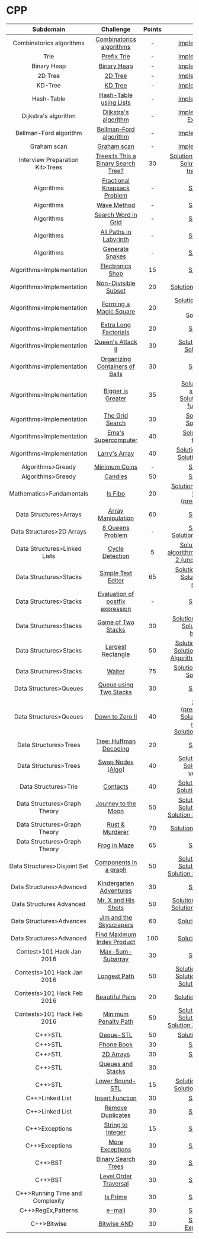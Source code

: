 # CPP

Subdomain|Challenge|Points|Solution
:-:|:-:|:-:|:-:
Combinatorics algorithms|[Combinatorics algorithms](https://en.wikipedia.org/wiki/Combinatorics)|-|[Implementation.cpp](https://raw.githubusercontent.com/andy489/Data_Structures_and_Algorithms_CPP/master/Algorithms/Combinatorics%20algorithms/Combinatoric%20algorithms.md)
Trie|[Prefix Trie](https://en.wikipedia.org/wiki/Trie)|-|[Implementation.cpp](https://github.com/andy489/Data_Structures_and_Algorithms_CPP/blob/master/Trees/Trie%20(prefix%20trie).cpp)
Binary Heap|[Binary Heap](https://en.wikipedia.org/wiki/Binary_heap)|-|[Implementation.cpp](https://github.com/andy489/Data_Structures_and_Algorithms_CPP/blob/master/Trees/Binary%20Heap/MinHeap.cpp)
2D Tree|[2D Tree](https://en.wikipedia.org/wiki/K-d_tree)|-|[Implementation.cpp](https://github.com/andy489/Data_Structures_and_Algorithms_CPP/blob/master/K%20Dimensional%20Trees/2DTree.md)
KD-Tree|[KD Tree](https://en.wikipedia.org/wiki/K-d_tree)|-|[Implementation.cpp](https://github.com/andy489/Data_Structures_and_Algorithms_CPP/blob/master/K%20Dimensional%20Trees/KD-Tree.cpp)
Hash-Table|[Hash-Table using Lists](https://en.wikipedia.org/wiki/Hash_table)|-|[Implementation.cpp](https://github.com/andy489/Data_Structures_and_Algorithms_CPP/blob/master/Hash%20Table/Hash%20Table%20using%20Lists.cpp)
Dijkstra's algorithm| [Dijkstra's algorithm](https://en.wikipedia.org/wiki/Dijkstra%27s_algorithm)|-|[Implementation.cpp](https://github.com/andy489/Data_Structures_and_Algorithms_CPP/blob/master/Graphs/Dijkstra.cpp)<br>[Examples.md](https://github.com/andy489/Discrete_Structures/tree/master/DS1%20Dijkstra)
Bellman-Ford algorithm| [Bellman–Ford algorithm](https://en.wikipedia.org/wiki/Bellman–Ford_algorithm)|-|[Implementation.cpp](https://github.com/andy489/Data_Structures_and_Algorithms_CPP/blob/master/Graphs/Bellman-Ford%20algorithm.cpp)
Graham scan|[Graham scan](https://en.wikipedia.org/wiki/Graham_scan)|-|[Implementation.cpp](https://github.com/andy489/Data_Structures_and_Algorithms_CPP/blob/master/K%20Dimensional%20Trees/Convex-Hull%20(Graham-scan).cpp)
Interview Preparation Kit>Trees|[Trees:Is This a Binary Search Tree?](https://www.hackerrank.com/challenges/ctci-is-binary-search-tree/problem?h_l=interview&playlist_slugs%5B%5D=interview-preparation-kit&playlist_slugs%5B%5D=trees)|30|[Solution 1 (recursive).cpp](https://github.com/andy489/Data_Structures_and_Algorithms_CPP/blob/master/Interview%20Preparation%20Kit/Trees/Trees:%20Is%20This%20a%20Binary%20Search%20Tree%3F%20(recursive).cpp)<br>[Solution 2 (inorder traversal).cpp](https://github.com/andy489/Data_Structures_and_Algorithms_CPP/blob/master/Interview%20Preparation%20Kit/Trees/Trees:%20Is%20This%20a%20Binary%20Search%20Tree%3F%20(inorder%20traversal).cpp)
Algorithms|[Fractional Knapsack Problem](https://github.com/andy489/Data_Structures_and_Algorithms_CPP/blob/master/Algorithms/Fractional%20Knapsack%20Problem/Fractional%20Knapsack%20Problem.md)|-|[Solution.cpp](https://github.com/andy489/Data_Structures_and_Algorithms_CPP/blob/master/Algorithms/Fractional%20Knapsack%20Problem/Fractional%20Knapsack%20Problem.md)
Algorithms|[Wave Method](https://github.com/andy489/Data_Structures_and_Algorithms_CPP/blob/master/Algorithms/Wave%20Method%20(bfs)/Wave%20Method%20(bfs).cpp)|-|[Solution.cpp](https://github.com/andy489/Data_Structures_and_Algorithms_CPP/blob/master/Algorithms/Wave%20Method%20(bfs)/Wave%20Method%20(bfs).cpp)
Algorithms|[Search Word in Grid](https://github.com/andy489/Data_Structures_and_Algorithms_CPP/blob/master/Algorithms/Search%20Words%20in%20Grid/Find%20Hidden%20Words.md)|-|[Solution.cpp](https://github.com/andy489/Data_Structures_and_Algorithms_CPP/blob/master/Algorithms/Search%20Words%20in%20Grid/Find%20Hidden%20Words.md)
Algorithms|[All Paths in Labyrinth](https://github.com/andy489/Data_Structures_and_Algorithms_CPP/blob/master/Algorithms/Find%20All%20Paths%20in%20Labyrinth/Find%20all%20Paths%20in%20labyrinth.cpp)|-|[Solution.cpp](https://github.com/andy489/Data_Structures_and_Algorithms_CPP/blob/master/Algorithms/Find%20All%20Paths%20in%20Labyrinth/Find%20all%20Paths%20in%20labyrinth.cpp)
Algorithms|[Generate Snakes](https://github.com/andy489/Data_Structures_and_Algorithms_CPP/blob/master/Algorithms/Generate%20Snakes/Generate%20Snakes.md)|-|[Solution.cpp](https://github.com/andy489/Data_Structures_and_Algorithms_CPP/blob/master/Algorithms/Generate%20Snakes/Generate%20Snakes.md)
Algorithms>Implementation|[Electronics Shop](https://www.hackerrank.com/challenges/electronics-shop/problem)|15|[Solution.cpp](https://github.com/andy489/Data_Structures_and_Algorithms_CPP/blob/master/Algorithms/Implementation/Electronics%20Shop.cpp)
Algorithms>Implementation|[Non-Divisible Subset](https://www.hackerrank.com/challenges/non-divisible-subset/problem)|20|[Solution 1 (counting).cpp](https://github.com/andy489/Data_Structures_and_Algorithms_CPP/blob/master/Algorithms/Implementation/Non-Divisible%20Subset.cpp)
Algorithms>Implementation|[Forming a Magic Square](https://www.hackerrank.com/challenges/magic-square-forming/problem)|20|[Solution 1.cpp](https://github.com/andy489/Data_Structures_and_Algorithms_CPP/blob/master/Algorithms/Implementation/Forming%20a%20Magic%20Square%20(solution%201).cpp)<bt>[Solution 2.cpp](https://github.com/andy489/Data_Structures_and_Algorithms_CPP/blob/master/Algorithms/Implementation/Forming%20a%20Magic%20Square%20(solution%202).cpp)<br>[Solution 3.cpp](https://github.com/andy489/Data_Structures_and_Algorithms_CPP/blob/master/Algorithms/Implementation/Forming%20a%20Magic%20Square%20(solution%203).cpp)
Algorithms>Implementation|[Extra Long Factorials](https://www.hackerrank.com/challenges/extra-long-factorials/problem)|20|[Solution.cpp](https://github.com/andy489/Data_Structures_and_Algorithms_CPP/blob/master/Algorithms/Implementation/Extra%20Long%20factorials.cpp)
Algorithms>Implementation|[Queen's Attack II](https://www.hackerrank.com/challenges/queens-attack-2/problem)|30|[Solution 1 (bfs).cpp](https://github.com/andy489/Data_Structures_and_Algorithms_CPP/blob/master/Algorithms/Implementation/Queen's%20Attack%20II%20(bfs).cpp)<br>[Solution 2 (dfs)](https://github.com/andy489/Data_Structures_and_Algorithms_CPP/blob/master/Algorithms/Implementation/Queen's%20Attack%20II%20(dfs).cpp)
Algorithms>implementation|[Organizing Containers of Balls](https://www.hackerrank.com/challenges/organizing-containers-of-balls/problem)|30|[Solution.cpp](https://github.com/andy489/Data_Structures_and_Algorithms_CPP/blob/master/Algorithms/Implementation/Organizing%20Containers%20of%20Balls.cpp)
Algorithms>Implementation|[Bigger is Greater](https://www.hackerrank.com/challenges/bigger-is-greater/problem)|35|[Solution 1 (binary search).cpp](https://github.com/andy489/Data_Structures_and_Algorithms_CPP/blob/master/Algorithms/Implementation/Bigger%20is%20Greater%20(binary%20search).cpp)<br>[Solution 2 (built-in function).cpp](https://github.com/andy489/Data_Structures_and_Algorithms_CPP/blob/master/Algorithms/Implementation/Bigger%20is%20Greater%20(built-in%20function).cpp)
Algorithms>Implementation|[The Grid Search](https://www.hackerrank.com/challenges/the-grid-search/problem)|30|[Solution 1.cpp](https://github.com/andy489/Data_Structures_and_Algorithms_CPP/blob/master/Algorithms/Implementation/The%20Grid%20Search%20(first%20solution).cpp)<br>[Solution 2.cpp](https://github.com/andy489/Data_Structures_and_Algorithms_CPP/blob/master/Algorithms/Implementation/The%20Grid%20Search%20(second%20solution).cpp)
Algorithms>Implementation|[Ema's Supercomputer](https://www.hackerrank.com/challenges/two-pluses/problem)|40|[Solution 1 (brute force).cpp](https://github.com/andy489/Data_Structures_and_Algorithms_CPP/blob/master/Algorithms/Implementation/Ema's%20Supercomputer.cpp)
Algorithms>Implementation|[Larry's Array](https://www.hackerrank.com/challenges/larrys-array/problem)|40|[Solution 1 (slow).cpp](https://github.com/andy489/Data_Structures_and_Algorithms_CPP/blob/master/Algorithms/Implementation/Larry's%20Array%20(slow).cpp)<br>[Solution 2 (fast).cpp](https://github.com/andy489/Data_Structures_and_Algorithms_CPP/blob/master/Algorithms/Implementation/Larry's%20Array%20(fast).cpp)
Algorithms>Greedy|[Minimum Coins](https://github.com/andy489/Data_Structures_and_Algorithms_CPP/blob/master/Algorithms/Greedy/Minimum%20Coins.md)|-|[Solution.cpp](https://github.com/andy489/Data_Structures_and_Algorithms_CPP/blob/master/Algorithms/Greedy/Minimum%20Coins.md)
Algorithms>Greedy|[Candies](https://www.hackerrank.com/challenges/candies/problem)|50|[Solution.cpp](https://github.com/andy489/Data_Structures_and_Algorithms_CPP/blob/master/Algorithms/Greedy/Candies.cpp)
Mathematics>Fundamentals|[Is Fibo](https://www.hackerrank.com/challenges/is-fibo/problem?h_r=internal-search)|20|[Solution 1 (memory).cpp](https://github.com/andy489/Data_Structures_and_Algorithms_CPP/blob/master/Mathematics/Fundamental/Is%20Fibo%20(memory).cpp)<br>[Solution 2 (precompute).cpp](https://github.com/andy489/Data_Structures_and_Algorithms_CPP/blob/master/Mathematics/Fundamental/Is%20Fibo%20(precompute).cpp)
Data Structures>Arrays| [Array Manipulation](https://www.hackerrank.com/challenges/crush/problem)|60|[Solution.cpp](https://github.com/andy489/Data_Structures_and_Algorithms_CPP/blob/master/Data%20Structures/Arrays/Array%20manipulation.cpp)
Data Structures>2D Arrays|[8 Queens Problem](https://en.wikipedia.org/wiki/Eight_queens_puzzle)|-|[Solution.cpp](https://github.com/andy489/Data_Structures_and_Algorithms_CPP/blob/master/Algorithms/8%20Queens%20Problem/8%20Queens%20Problem.cpp)<br>[Solution (optimized).cpp](https://github.com/andy489/Data_Structures_and_Algorithms_CPP/blob/master/Algorithms/8%20Queens%20Problem/8%20Queens%20Problem%20Optimized.cpp)
Data Structures>Linked Lists|[Cycle Detection](https://www.hackerrank.com/challenges/detect-whether-a-linked-list-contains-a-cycle/problem)|5|[Solution 1 (Floyd's algorithm).cpp](https://github.com/andy489/Data_Structures_and_Algorithms_CPP/blob/master/Data%20Structures/Linked%20Lists/Cycle%20Detection%20(Floyd's%20algorithm).cpp)<br>[Solution 2 (unordered set).cpp](https://github.com/andy489/Data_Structures_and_Algorithms_CPP/blob/master/Data%20Structures/Linked%20Lists/Cycle%20Detection%20(unordered%20set).cpp)
Data Structures>Stacks|[Simple Text Editor](https://www.hackerrank.com/challenges/simple-text-editor/problem)|65|[Solution 1 (stack).cpp](https://github.com/andy489/Data_Structures_and_Algorithms_CPP/blob/master/Data%20Structures/Stacks/Simple%20Text%20Editor%20(stack).cpp)<br>[Solution 2 (history stack).cpp](https://github.com/andy489/Data_Structures_and_Algorithms_CPP/blob/master/Data%20Structures/Stacks/Simple%20Text%20Editor%20(history%20stack).cpp)
Data Structures>Stacks|[Evaluation of postfix expression](https://github.com/andy489/Data_Structures_and_Algorithms_CPP/blob/master/Stack/Evaluation%20of%20Prefix%20and%20Postfix%20expressions.md)|-|[Solution.cpp](https://github.com/andy489/Data_Structures_and_Algorithms_CPP/blob/master/Stack/Evaluation%20of%20postfix%20expression.cpp)
Data Structures>Stacks|[Game of Two Stacks](https://www.hackerrank.com/challenges/game-of-two-stacks/problem)|30|[Solution 1 (vectors).cpp](https://github.com/andy489/Data_Structures_and_Algorithms_CPP/blob/master/Data%20Structures/Stacks/Game%20of%20Two%20Stacks%20(vectors).cpp)<br>[Solution 2 (upper bound).cpp](https://github.com/andy489/Data_Structures_and_Algorithms_CPP/blob/master/Data%20Structures/Stacks/Game%20of%20Two%20Stacks%20(upper%20bound).cpp)
Data Structures>Stacks| [Largest Rectangle](https://www.hackerrank.com/challenges/largest-rectangle/problem)|50|[Solution 1 (stack).cpp](https://github.com/andy489/Data_Structures_and_Algorithms_CPP/blob/master/Data%20Structures/Stacks/Largest%20rectangle%20(stack).cpp)<br>[Solution 2 (vector).cpp](https://github.com/andy489/Data_Structures_and_Algorithms_CPP/blob/master/Data%20Structures/Stacks/Largest%20Rectangle%20(vector).cpp)<br>[Algorithm explanation.md](https://github.com/andy489/Data_Structures_and_Algorithms_CPP/blob/master/Data%20Structures/Stacks/Largest%20rectangle%20algorithm%20explanation.md)
Data Structures>Stacks|[Waiter](https://www.hackerrank.com/challenges/waiter/problem)|75|[Solution 1 (stacks).cpp](https://github.com/andy489/Data_Structures_and_Algorithms_CPP/blob/master/Data%20Structures/Stacks/Waiter%20(stacks).cpp)<br>[Solution 2.cpp](https://github.com/andy489/Data_Structures_and_Algorithms_CPP/blob/master/Data%20Structures/Stacks/Waiter.cpp)
Data Structures>Queues|[Queue using Two Stacks](https://www.hackerrank.com/challenges/queue-using-two-stacks/problem)|30|[Solution.cpp](https://github.com/andy489/Data_Structures_and_Algorithms_CPP/blob/master/Data%20Structures/Queues/Queue%20using%20Two%20Stacks.cpp)
Data Structures>Queues|[Down to Zero II](https://www.hackerrank.com/challenges/down-to-zero-ii/problem?h_r=internal-search)|40|[Solution 1 (precompute).cpp](https://github.com/andy489/Data_Structures_and_Algorithms_CPP/blob/master/Data%20Structures/Queues/Down%20to%20Zero%20II%20(precompute).cpp)<br>[Solution 2 (hidden graph).cpp](https://github.com/andy489/Data_Structures_and_Algorithms_CPP/blob/master/Data%20Structures/Queues/Down%20to%20Zero%20II%20(hidden%20graph).cpp)<br>[Solution 3 (queue).cpp](https://github.com/andy489/Data_Structures_and_Algorithms_CPP/blob/master/Data%20Structures/Queues/Down%20to%20Zero%20II%20(queue).cpp)
Data Structures>Trees|[Tree: Huffman Decoding](https://www.hackerrank.com/challenges/tree-huffman-decoding/problem)|20|[Solution.cpp](https://github.com/andy489/Data_Structures_and_Algorithms_CPP/blob/master/Data%20Structures/Trees/Tree:%20Huffman%20Decoding.cpp)
Data Structures>Trees|[Swap Nodes [Algo]](https://www.hackerrank.com/challenges/swap-nodes-algo/problem)|40|[Solution 1 (bfs).cpp](https://github.com/andy489/Data_Structures_and_Algorithms_CPP/blob/master/Data%20Structures/Trees/Swap%20Nodes%20%5BAlgo%5D%20(bfs).cpp)<br>[Solution 2 (child vectors).cpp](https://github.com/andy489/Data_Structures_and_Algorithms_CPP/blob/master/Data%20Structures/Trees/Swap%20Nodes%20%5BAlgo%5D%20(child%20vectors).cpp)
Data Structures>Trie|[Contacts](https://www.hackerrank.com/challenges/contacts/problem)|40|[Solution 1 (trie).cpp](https://github.com/andy489/Data_Structures_and_Algorithms_CPP/blob/master/Data%20Structures/Trie/Contacts%20(trie).cpp)<br>[Solution 2 (mapping)](https://github.com/andy489/Data_Structures_and_Algorithms_CPP/blob/master/Data%20Structures/Trie/Contacts%20(mapping).cpp)
Data Structures>Graph Theory| [Journey to the Moon](https://www.hackerrank.com/challenges/journey-to-the-moon/problem)|50|[Solution 1 (bfs).cpp](https://github.com/andy489/Data_Structures_and_Algorithms_CPP/blob/master/Data%20Structures/Graph%20Theory/Journey%20to%20the%20Moon%20(bfs).cpp)<br>[Solution 2 (dfs).cpp](https://github.com/andy489/Data_Structures_and_Algorithms_CPP/blob/master/Data%20Structures/Graph%20Theory/Journey%20to%20the%20Moon%20(dfs).cpp)<br>[Solution 3 (disjoint set).cpp](https://github.com/andy489/Data_Structures_and_Algorithms_CPP/blob/master/Data%20Structures/Graph%20Theory/Journey%20to%20the%20Moon%20(disjoint%20set).cpp)
Data Structures>Graph Theory | [Rust & Murderer](https://www.hackerrank.com/challenges/rust-murderer/problem)|70|[Solution (special bfs).cpp](https://github.com/andy489/Data_Structures_and_Algorithms_CPP/blob/master/Data%20Structures/Graph%20Theory/Rust%20%26%20Murderer%20(special%20bfs).cpp)
Data Structures>Graph Theory | [Frog in Maze](https://www.hackerrank.com/challenges/frog-in-maze/problem)|65|[Solution.cpp](https://github.com/andy489/Data_Structures_and_Algorithms_CPP/blob/master/Data%20Structures/Graph%20Theory/Frog%20in%20Maze.cpp)
Data Structures>Disjoint Set|[Components in a graph](https://www.hackerrank.com/challenges/components-in-graph/problem)|50|[Solution 1 (bfs).cpp](https://github.com/andy489/Data_Structures_and_Algorithms_CPP/blob/master/Data%20Structures/Disjoint%20Set/Components%20in%20a%20graph%20(bfs).cpp)<br>[Solution 2 (dfs).cpp](https://github.com/andy489/Data_Structures_and_Algorithms_CPP/blob/master/Data%20Structures/Disjoint%20Set/Components%20in%20a%20graph%20(dfs).cpp)<br>[Solution 3 (disjoint set).cpp](https://github.com/andy489/Data_Structures_and_Algorithms_CPP/blob/master/Data%20Structures/Disjoint%20Set/Components%20in%20a%20graph%20(disjoint%20set).cpp)
Data Structures>Advanced|[Kindergarten Adventures](https://www.hackerrank.com/challenges/kindergarten-adventures/problem)|30|[Solution.cpp](https://github.com/andy489/Data_Structures_and_Algorithms_CPP/blob/master/Data%20Structures/Advanced/Kindergarten%20Adventures.cpp)
Data Structures Advanced|[Mr. X and His Shots](https://www.hackerrank.com/challenges/x-and-his-shots/problem)|50|[Solution 1 (bounds).cpp](https://github.com/andy489/Data_Structures_and_Algorithms_CPP/blob/master/Data%20Structures/Advanced/Mr.%20X%20and%20His%20Shots%20(bounds).cpp)<br>[Solution 2 (marking).cpp](https://github.com/andy489/Data_Structures_and_Algorithms_CPP/blob/master/Data%20Structures/Advanced/Mr.%20X%20and%20His%20Shots%20(marking).cpp)
Data Structures>Advances|[Jim and the Skyscrapers](https://www.hackerrank.com/challenges/jim-and-the-skyscrapers/problem)|60|[Solution (stack).cpp](https://github.com/andy489/Data_Structures_and_Algorithms_CPP/blob/master/Data%20Structures/Advanced/Jim%20and%20the%20Skyscrapers%20(stack).cpp)
Data Structures>Advanced|[Find Maximum Index Product](https://www.hackerrank.com/challenges/find-maximum-index-product/problem)|100|[Solution (stack).cpp](https://github.com/andy489/Data_Structures_and_Algorithms_CPP/blob/master/Data%20Structures/Advanced/Find%20Maximum%20Index%20Product.cpp)
Contest>101 Hack Jan 2016 | [Max-Sum-Subarray](https://www.hackerrank.com/contests/101hack33/challenges/max-sum-subarray/problem) |30|[Solution.cpp](https://github.com/andy489/Data_Structures_and_Algorithms_CPP/blob/master/Contests/101%20Hack%20Jan%202016/Max-Sum-Subarray.cpp)
Contests>101 Hack Jan 2016 | [Longest Path](https://www.hackerrank.com/contests/101hack33/challenges/longest-path)|50|[Solution 1 (2 dfs).cpp](https://github.com/andy489/Data_Structures_and_Algorithms_CPP/blob/master/Contests/101%20Hack%20Jan%202016/Longest%20path%20(2%20dfs).cpp)<br>[Solution 2 (short).cpp](https://github.com/andy489/Data_Structures_and_Algorithms_CPP/blob/master/Contests/101%20Hack%20Jan%202016/Longest%20Path%20(short).cpp)<br>[Solution 3 (bfs).cpp](https://github.com/andy489/Data_Structures_and_Algorithms_CPP/blob/master/Contests/101%20Hack%20Jan%202016/Longest%20Path%20(bfs).cpp)
Contests>101 Hack Feb 2016|[Beautiful Pairs](https://www.hackerrank.com/contests/101hack34/challenges/beautiful-pairs)|20|[Solution (multiset).cpp](https://github.com/andy489/Data_Structures_and_Algorithms_CPP/blob/master/Contests/101%20Hack%20Feb%202016/Beautiful%20Pairs%20(multiset).cpp)
Contests>101 Hack Feb 2016|[Minimum Penalty Path](https://www.hackerrank.com/contests/101hack34/challenges/beautiful-path/problem)|50|[Solution 1 (bfs).cpp](https://github.com/andy489/Data_Structures_and_Algorithms_CPP/blob/master/Contests/101%20Hack%20Feb%202016/Minimum%20Penalty%20Path%20(bfs).cpp)<br>[Solution 2 (dfs).cpp](https://github.com/andy489/Data_Structures_and_Algorithms_CPP/blob/master/Contests/101%20Hack%20Feb%202016/Minimum%20Penalty%20Path%20(dfs).cpp)<br>[Solution 3 (disjoint set).cpp](https://github.com/andy489/Data_Structures_and_Algorithms_CPP/blob/master/Contests/101%20Hack%20Feb%202016/Minimum%20Penalty%20Path%20(disjoint%20set).cpp)
C++>STL|[Deque-STL](https://www.hackerrank.com/challenges/deque-stl/problem)|50|[Solution (linear).cpp](https://github.com/andy489/Data_Structures_and_Algorithms_CPP/blob/master/C%2B%2B/STL/Deque-STL%20(linear).cpp)
C++>STL|[Phone Book](https://www.hackerrank.com/challenges/30-dictionaries-and-maps/problem)|30|[Solution.cpp](https://github.com/andy489/Data_Structures_and_Algorithms_CPP/blob/master/C%2B%2B/STL/Phone%20Book.cpp)
C++>STL|[2D Arrays](https://www.hackerrank.com/challenges/30-2d-arrays/problem)| 30 |[Solution.cpp](https://github.com/andy489/Data_Structures_and_Algorithms_CPP/blob/master/C%2B%2B/STL/2D%20Arrays.cpp)
C++>STL|[Queues and Stacks](https://www.hackerrank.com/challenges/30-queues-stacks/problem)| 30 |[Solution](https://github.com/andy489/Data_Structures_and_Algorithms_CPP/blob/master/C%2B%2B/STL/Queues%20and%20Stacks.cpp)
C++>STL|[Lower Bound-STL](https://www.hackerrank.com/challenges/cpp-lower-bound/problem)| 15|[Solution 1 (array).cpp](https://github.com/andy489/Data_Structures_and_Algorithms_CPP/blob/master/C%2B%2B/STL/Lower%20Bound%20(array).cpp)<br>[Solution 2 (vector).cpp](https://github.com/andy489/Data_Structures_and_Algorithms_CPP/blob/master/C%2B%2B/STL/Lower%20Bound%20(vector).cpp)
C++>Linked List| [Insert Function](https://www.hackerrank.com/challenges/30-linked-list/problem)| 30 |[Solution.cpp](https://github.com/andy489/Data_Structures_and_Algorithms_CPP/blob/master/C%2B%2B/Linked%20List/Insert%20Function.cpp)
C++>Linked List | [Remove Duplicates](https://www.hackerrank.com/challenges/30-linked-list-deletion/problem)| 30 |[Solution.cpp](https://github.com/andy489/Data_Structures_and_Algorithms_CPP/blob/master/C%2B%2B/Linked%20List/Remove%20Duplicates.cpp)
C++>Exceptions | [String to Integer](https://www.hackerrank.com/challenges/30-exceptions-string-to-integer/problem)|15|[Solution.cpp](https://github.com/andy489/Data_Structures_and_Algorithms_CPP/blob/master/C%2B%2B/Exceptions/String%20to%20Integer.cpp)
C++>Exceptions | [More Exceptions](https://www.hackerrank.com/challenges/30-more-exceptions/problem) |30|[Solution.cpp](https://github.com/andy489/Data_Structures_and_Algorithms_CPP/blob/master/C%2B%2B/Exceptions/More%20Exceptions.cpp)
C++>BST| [Binary Search Trees](https://www.hackerrank.com/challenges/30-binary-search-trees/problem)|30|[Solution.cpp](https://github.com/andy489/Data_Structures_and_Algorithms_CPP/blob/master/C%2B%2B/BST/Binary%20Search%20Trees.cpp)
C++>BST| [Level Order Traversal](https://www.hackerrank.com/challenges/30-binary-trees/copy-from/139201508)|30|[Solution.cpp](https://github.com/andy489/Data_Structures_and_Algorithms_CPP/blob/master/C%2B%2B/BST/Level%20Order%20Traversal.cpp)
C++>Running Time and Complexity | [Is Prime](https://www.hackerrank.com/challenges/30-running-time-and-complexity/copy-from/143047512)|30|[Solution.cpp](https://github.com/andy489/Data_Structures_and_Algorithms_CPP/blob/master/C%2B%2B/Running%20Time%20and%20Complexity/Is%20Prime.cpp)
C++>RegEx,Patterns|[e-mail](https://www.hackerrank.com/challenges/30-regex-patterns/problem)|30|[Solution.cpp](https://github.com/andy489/Data_Structures_and_Algorithms_CPP/blob/master/C%2B%2B/RegExp%2C%20Patterns/e-mail.cpp)
C++>Bitwise|[Bitwise AND](https://www.hackerrank.com/challenges/30-bitwise-and/problem)|30|[Solution.cpp](https://github.com/andy489/Data_Structures_and_Algorithms_CPP/blob/master/C%2B%2B/Bitwise/Bitwise%20AND.cpp)<br>[Explanation.md](https://github.com/andy489/Data_Structures_and_Algorithms_CPP/blob/master/C%2B%2B/Bitwise/Bitwise%20AND%20Explanation.md)
